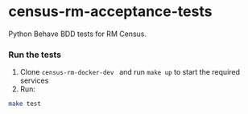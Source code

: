 # census-rm-acceptance-tests

Python Behave BDD tests for RM Census.

### Run the tests
1. Clone `census-rm-docker-dev ` and run `make up` to start the required services  
1. Run:
```bash 
make test
```